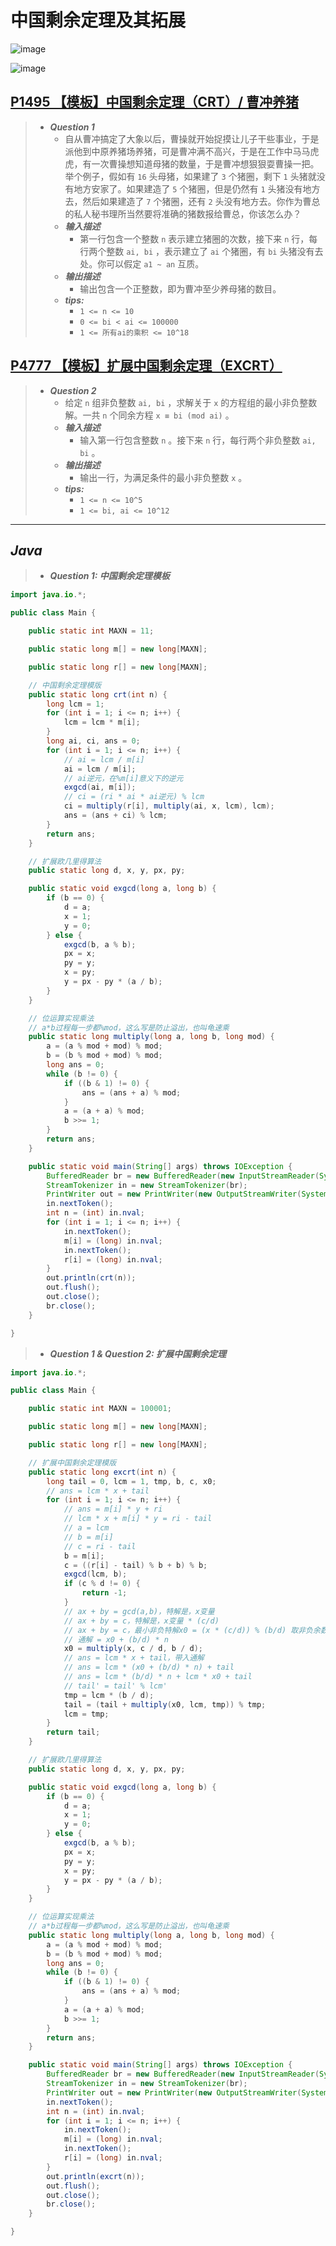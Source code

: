# 中国剩余定理及其拓展

![image](./images/中国剩余定理.png)

![image](./images/拓展中国剩余定理.png)

## [P1495 【模板】中国剩余定理（CRT）/ 曹冲养猪](https://www.luogu.com.cn/problem/P1495)

> - ***Question 1***
>   - 自从曹冲搞定了大象以后，曹操就开始捉摸让儿子干些事业，于是派他到中原养猪场养猪，可是曹冲满不高兴，于是在工作中马马虎虎，有一次曹操想知道母猪的数量，于是曹冲想狠狠耍曹操一把。举个例子，假如有 `16` 头母猪，如果建了 `3` 个猪圈，剩下 `1` 头猪就没有地方安家了。如果建造了 `5` 个猪圈，但是仍然有 `1` 头猪没有地方去，然后如果建造了 `7` 个猪圈，还有 `2` 头没有地方去。你作为曹总的私人秘书理所当然要将准确的猪数报给曹总，你该怎么办？
>   - ***输入描述***
>     - 第一行包含一个整数 `n` 表示建立猪圈的次数，接下来 `n` 行，每行两个整数 `ai, bi` ，表示建立了 `ai` 个猪圈，有 `bi` 头猪没有去处。你可以假定 `a1 ~ an` 互质。
>   - ***输出描述***
>     - 输出包含一个正整数，即为曹冲至少养母猪的数目。
>   - ***tips:***
>     - `1 <= n <= 10`
>     - `0 <= bi < ai <= 100000`
>     - `1 <= 所有ai的乘积 <= 10^18`

## [P4777 【模板】扩展中国剩余定理（EXCRT）](https://www.luogu.com.cn/problem/P4777)

> - ***Question 2***
>   - 给定 `n` 组非负整数 `ai, bi` ，求解关于 `x` 的方程组的最小非负整数解。一共 `n` 个同余方程 `x ≡ bi (mod ai)` 。
>   - ***输入描述***
>     - 输入第一行包含整数 `n` 。接下来 `n` 行，每行两个非负整数 `ai, bi` 。
>   - ***输出描述***
>     - 输出一行，为满足条件的最小非负整数 `x` 。
>   - ***tips:***
>     - `1 <= n <= 10^5`
>     - `1 <= bi, ai <= 10^12`

---

## *Java*

> - ***Question 1: 中国剩余定理模板***

```java
import java.io.*;

public class Main {

    public static int MAXN = 11;

    public static long m[] = new long[MAXN];

    public static long r[] = new long[MAXN];

    // 中国剩余定理模版
    public static long crt(int n) {
        long lcm = 1;
        for (int i = 1; i <= n; i++) {
            lcm = lcm * m[i];
        }
        long ai, ci, ans = 0;
        for (int i = 1; i <= n; i++) {
            // ai = lcm / m[i]
            ai = lcm / m[i];
            // ai逆元，在%m[i]意义下的逆元
            exgcd(ai, m[i]);
            // ci = (ri * ai * ai逆元) % lcm
            ci = multiply(r[i], multiply(ai, x, lcm), lcm);
            ans = (ans + ci) % lcm;
        }
        return ans;
    }

    // 扩展欧几里得算法
    public static long d, x, y, px, py;

    public static void exgcd(long a, long b) {
        if (b == 0) {
            d = a;
            x = 1;
            y = 0;
        } else {
            exgcd(b, a % b);
            px = x;
            py = y;
            x = py;
            y = px - py * (a / b);
        }
    }

    // 位运算实现乘法
    // a*b过程每一步都%mod，这么写是防止溢出，也叫龟速乘
    public static long multiply(long a, long b, long mod) {
        a = (a % mod + mod) % mod;
        b = (b % mod + mod) % mod;
        long ans = 0;
        while (b != 0) {
            if ((b & 1) != 0) {
                ans = (ans + a) % mod;
            }
            a = (a + a) % mod;
            b >>= 1;
        }
        return ans;
    }

    public static void main(String[] args) throws IOException {
        BufferedReader br = new BufferedReader(new InputStreamReader(System.in));
        StreamTokenizer in = new StreamTokenizer(br);
        PrintWriter out = new PrintWriter(new OutputStreamWriter(System.out));
        in.nextToken();
        int n = (int) in.nval;
        for (int i = 1; i <= n; i++) {
            in.nextToken();
            m[i] = (long) in.nval;
            in.nextToken();
            r[i] = (long) in.nval;
        }
        out.println(crt(n));
        out.flush();
        out.close();
        br.close();
    }

}
```

> - ***Question 1 & Question 2: 扩展中国剩余定理***

```java
import java.io.*;

public class Main {

    public static int MAXN = 100001;

    public static long m[] = new long[MAXN];

    public static long r[] = new long[MAXN];

    // 扩展中国剩余定理模版
    public static long excrt(int n) {
        long tail = 0, lcm = 1, tmp, b, c, x0;
        // ans = lcm * x + tail
        for (int i = 1; i <= n; i++) {
            // ans = m[i] * y + ri
            // lcm * x + m[i] * y = ri - tail
            // a = lcm
            // b = m[i]
            // c = ri - tail
            b = m[i];
            c = ((r[i] - tail) % b + b) % b;
            exgcd(lcm, b);
            if (c % d != 0) {
                return -1;
            }
            // ax + by = gcd(a,b)，特解是，x变量
            // ax + by = c，特解是，x变量 * (c/d)
            // ax + by = c，最小非负特解x0 = (x * (c/d)) % (b/d) 取非负余数
            // 通解 = x0 + (b/d) * n
            x0 = multiply(x, c / d, b / d);
            // ans = lcm * x + tail，带入通解
            // ans = lcm * (x0 + (b/d) * n) + tail
            // ans = lcm * (b/d) * n + lcm * x0 + tail
            // tail' = tail' % lcm'
            tmp = lcm * (b / d);
            tail = (tail + multiply(x0, lcm, tmp)) % tmp;
            lcm = tmp;
        }
        return tail;
    }

    // 扩展欧几里得算法
    public static long d, x, y, px, py;

    public static void exgcd(long a, long b) {
        if (b == 0) {
            d = a;
            x = 1;
            y = 0;
        } else {
            exgcd(b, a % b);
            px = x;
            py = y;
            x = py;
            y = px - py * (a / b);
        }
    }

    // 位运算实现乘法
    // a*b过程每一步都%mod，这么写是防止溢出，也叫龟速乘
    public static long multiply(long a, long b, long mod) {
        a = (a % mod + mod) % mod;
        b = (b % mod + mod) % mod;
        long ans = 0;
        while (b != 0) {
            if ((b & 1) != 0) {
                ans = (ans + a) % mod;
            }
            a = (a + a) % mod;
            b >>= 1;
        }
        return ans;
    }

    public static void main(String[] args) throws IOException {
        BufferedReader br = new BufferedReader(new InputStreamReader(System.in));
        StreamTokenizer in = new StreamTokenizer(br);
        PrintWriter out = new PrintWriter(new OutputStreamWriter(System.out));
        in.nextToken();
        int n = (int) in.nval;
        for (int i = 1; i <= n; i++) {
            in.nextToken();
            m[i] = (long) in.nval;
            in.nextToken();
            r[i] = (long) in.nval;
        }
        out.println(excrt(n));
        out.flush();
        out.close();
        br.close();
    }

}
```
